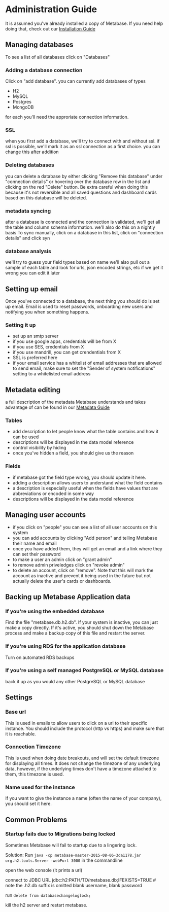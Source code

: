 # Administration Guide
It is assumed you've already installed a copy of Metabase. If you need help doing that, check out our [Installation Guide](installation-guide.md)


## Managing databases
To see a list of all databases click on "Databases"

### Adding a database connection
Click on "add database". 
you can currently add databases of types

* H2
* MySQL
* Postgres
* MongoDB

for each you'll need the approriate connection information. 


### SSL
when you first add a database, we'll try to connect with and without ssl. if ssl is possible, we'll mark it as an ssl connection as a first choice. you can change this after addition

### Deleting databases
you can delete a database by either clicking "Remove this database" under "connection details" or hovering over the database row in the list and clicking on the red "Delete" button. Be extra careful when doing this because it's not reversible and all saved questions and dashboard cards based on this database will be deleted.

### metadata syncing
after a database is connected and the connection is validated, we'll get all the table and column schema information.
we'll also do this on a nightly basis
To sync manually, click on a database in this list, click on "connection details" and click syn

### database analysis
we'll try to guess your field types based on name
we'll also pull out a sample of each table and look for urls, json encoded strings, etc
if we get it wrong you can edit it later

## Setting up email
Once you've connected to a database, the next thing you should do is set up email. Email is used to reset passwords, onboarding new users and notifying you when something happens. 

### Setting it up

* set up an smtp server
* if you use google apps, credentials will be from X
* if you use SES, credentials from X
* if you use mandrill, you can get crendentials from X
* SSL is preferred here
* if your email service has a whitelist of email addresses that are allowed to send email, make sure to set the "Sender of system notifications" setting to a whitelisted email address

## Metadata editing
a full description of the metadata Metabase understands and takes advantage of can be found in our [Metadata Guide](metadata-guide.md)

### Tables

* add description to let people know what the table contains and how it can be used
* descriptions will be displayed in the data model reference
* control visibility by hiding
* once you've hidden a field, you should give us the reason 

### Fields

* if metabase got the field type wrong, you should update it here.
* adding a description allows users to understand what the field contains 
* a description is especially useful when the fields have values that are abbreviations or encoded in some way
* descriptions will be displayed in the data model reference

## Managing user accounts

* if you click on "people" you can see a list of all user accounts on this system
* you can add accounts by clicking "Add person" and telling Metabase their name and email
* once you have added them, they will get an email and a link where they can set their password
* to make a user an admin click on "grant admin"
* to remove admin priveledges click on "revoke admin"
* to delete an account, click on "remove". Note that this will mark the account as inactive and prevent it being used in the future but not actually delete the user's cards or dashboards.

## Backing up Metabase Application data

### If you're using the embedded database
Find the file "metabase.db.h2.db". If your system is inactive, you can just make a copy directly. If it's active, you should shut down the Metabase process and make a backup copy of this file and restart the server.

### If you're using RDS for the application database
Turn on automated RDS backups <find screenshots>

### If you're using a self managed PostgreSQL or MySQL database
back it up as you would any other PostgreSQL or MySQL database

## Settings
### Base url
This is used in emails to allow users to click on a url to their specific instance. You should include the protocol (http vs https) and make sure that it is reachable.

### Connection Timezone
This is used when doing date breakouts, and will set the default timezone for displaying all times. It does not change the timezone of any underlying data, however, if the underlying times don't have a timezone attached to them, this timezone is used.

### Name used for the instance
If you want to give the instance a name (often the name of your company), you should set it here.


## Common Problems

### Startup fails due to Migrations being locked

Sometimes Metabase will fail to startup due to a lingering lock. 

Solution:
Run  `java -cp metabase-master-2015-08-06-3da1178.jar org.h2.tools.Server -webPort 3000` in the commandline

open the web console (it prints a url)

connect to JDBC URL jdbc:h2:PATH/TO/metabase.db;IFEXISTS=TRUE  # note the .h2.db suffix is omitted
blank username, blank password

run `delete from databasechangeloglock;`

kill the h2 server and restart metabase.
